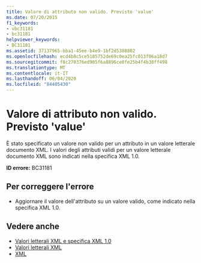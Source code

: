 ```yaml
---
title: Valore di attributo non valido. Previsto 'value'
ms.date: 07/20/2015
f1_keywords:
- vbc31181
- bc31181
helpviewer_keywords:
- BC31181
ms.assetid: 37137965-bba1-45ee-b4e9-1bf2d5388802
ms.openlocfilehash: ecd4b8c5ce5185752de69c0ea25fc013f06a18d7
ms.sourcegitcommit: f8c270376ed905f6a8896ce0fe25b4f4b38ff498
ms.translationtype: MT
ms.contentlocale: it-IT
ms.lasthandoff: 06/04/2020
ms.locfileid: "84405430"
---
```

# <a name="attribute-value-is-not-valid-expecting-value"></a>Valore di attributo non valido. Previsto 'value'
È stato specificato un valore non valido per un attributo in un valore letterale documento XML. I valori degli attributi validi per un valore letterale documento XML sono indicati nella specifica XML 1.0.  
  
 **ID errore:** BC31181  
  
## <a name="to-correct-this-error"></a>Per correggere l'errore  
  
- Aggiornare il valore dell'attributo su un valore valido, come indicato nella specifica XML 1.0.  
  
## <a name="see-also"></a>Vedere anche

- [Valori letterali XML e specifica XML 1.0](../programming-guide/language-features/xml/xml-literals-and-the-xml-1-0-specification.md)
- [Valori letterali XML](../language-reference/xml-literals/index.md)
- [XML](../programming-guide/language-features/xml/index.md)
